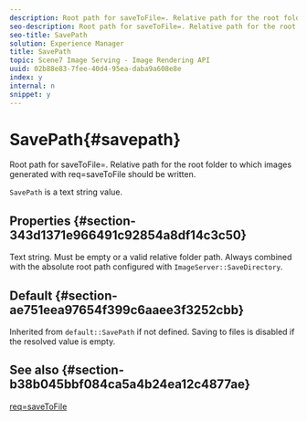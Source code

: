 ```yaml
---
description: Root path for saveToFile=. Relative path for the root folder to which images generated with req=saveToFile should be written.
seo-description: Root path for saveToFile=. Relative path for the root folder to which images generated with req=saveToFile should be written.
seo-title: SavePath
solution: Experience Manager
title: SavePath
topic: Scene7 Image Serving - Image Rendering API
uuid: 02b88e83-7fee-40d4-95ea-daba9a608e8e
index: y
internal: n
snippet: y
---
```


# SavePath{#savepath}

Root path for saveToFile=. Relative path for the root folder to which images generated with req=saveToFile should be written.

 `SavePath` is a text string value.

## Properties {#section-343d1371e966491c92854a8df14c3c50}

Text string. Must be empty or a valid relative folder path. Always combined with the absolute root path configured with `ImageServer::SaveDirectory`.

## Default {#section-ae751eea97654f399c6aaee3f3252cbb}

Inherited from `default::SavePath` if not defined. Saving to files is disabled if the resolved value is empty.

## See also {#section-b38b045bbf084ca5a4b24ea12c4877ae}

[req=saveToFile](../../../../../is-api/http-ref/image-serving-api-ref/c-http-protocol-reference/c-command-reference/r-req/r-req.md#reference-907cdb4a97034db7ad94695f25552e76) 
